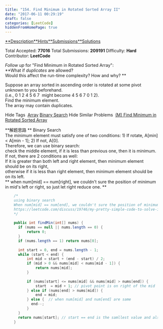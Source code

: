 ```yaml
---
title: "154. Find Minimum in Rotated Sorted Array II"
date: "2017-06-11 00:29:19"
draft: false
categories: [LeetCode]
hiddenFromHomePage: true
---
```

[**Description](https://leetcode.com/problems/find-minimum-in-rotated-sorted-array-ii/#/description)[**Hints](https://leetcode.com/problems/find-minimum-in-rotated-sorted-array-ii/#/hints)[**Submissions](https://leetcode.com/problems/find-minimum-in-rotated-sorted-array-ii/#/submissions)[**Solutions](https://leetcode.com/problems/find-minimum-in-rotated-sorted-array-ii/#/solutions)

Total Accepted: **77016**
Total Submissions: **209191**
Difficulty: **Hard**
Contributor: **LeetCode**

*Follow up* for "Find Minimum in Rotated Sorted Array":  
**What if *duplicates* are allowed?  
Would this affect the run-time complexity? How and why?  **

Suppose an array sorted in ascending order is rotated at some pivot unknown to you beforehand.  
(i.e., 0 1 2 4 5 6 7
 might become 4 5 6 7 0 1 2).  
Find the minimum element.   
The array may contain duplicates.   

Hide Tags
 [Array](https://leetcode.com/tag/array/) [Binary Search](https://leetcode.com/tag/binary-search/)
Hide Similar Problems
 [(M) Find Minimum in Rotated Sorted Array](https://leetcode.com/problems/find-minimum-in-rotated-sorted-array/)

**解题思路 **
    Binary Search   
    The minimum element must satisfy one of two conditions: 1) If rotate, A[min] < A[min - 1]; 2) If not, A[0].   
       Therefore, we can use binary search:   
          check the middle element, if it is less than previous one, then it is minimum.   
          If not, there are 2 conditions as well:  
             If it is greater than both left and right element, then minimum element should be on its right,   
             otherwise  if it is less than right element,  then minimum element should be on its left.   
               ** when num[mid] == num[right], we couldn't sure the position of minimum in mid's left or right, so just let right reduce one. **
```java
    /*
    using binary search 
    When num[mid] == num[end], we couldn't sure the position of minimum in mid's left or right, so just let end reduce one.
    https://leetcode.com/discuss/19746/my-pretty-simple-code-to-solve-it
    */
    
    public int findMin(int[] nums) {
      if (nums == null || nums.length == 0) {
          return 0;
      }
      if (nums.length == 1) return nums[0];
      
      int start = 0, end = nums.length - 1;
      while (start < end) {
          int mid = start + (end - start) / 2;
          if (mid > 0 && nums[mid] < nums[mid - 1]) {
              return nums[mid];
          }
          
          if (nums[start] <= nums[mid] && nums[mid] > nums[end]) {
              start  = mid + 1; // pivot point is on right of the mid 
          } else if (nums[end] > nums[mid]) {
              end = mid;
          } else {  // when num[mid] and num[end] are same
            end--;
          }
      }
      return nums[start]; // start == end is the samllest value and also the number of places
    }
```

